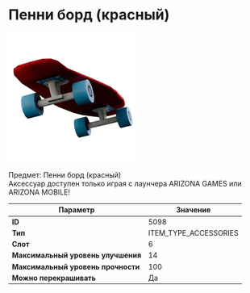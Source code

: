 # Пенни борд (красный)

![Item Image](../img/5098.webp?raw=true)

Предмет: Пенни борд (красный)<br>Аксессуар доступен только играя с лаунчера ARIZONA GAMES или ARIZONA MOBILE!


| Параметр | Значение |
|----------|----------|
| **ID** | 5098 |
| **Тип** | ITEM_TYPE_ACCESSORIES |
| **Слот** | 6 |
| **Максимальный уровень улучшения** | 14 |
| **Максимальный уровень прочности** | 100 |
| **Можно перекрашивать** | Да |

